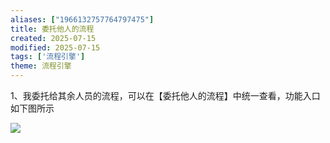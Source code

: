 ```yaml
---
aliases: ["1966132757764797475"]
title: 委托他人的流程
created: 2025-07-15
modified: 2025-07-15
tags: ['流程引擎']
theme: 流程引擎
---
```


1、我委托给其余人员的流程，可以在【委托他人的流程】中统一查看，功能入口如下图所示

![](0575b71609d8ad5bb533ebea2527ad9d.jpg)